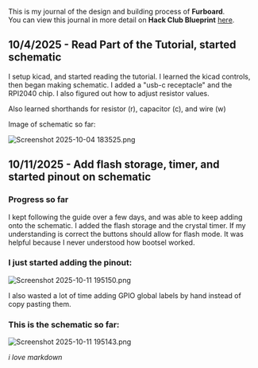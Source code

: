 <!--
  ===================    !!READ THIS NOTICE!!   ====================
  DO NOT edit this file manually. Your changes WILL BE OVERWRITTEN!
  This journal is auto generated and updated by Hack Club Blueprint.
  To edit this file, please edit your journal entries on Blueprint.
  ==================================================================
-->

This is my journal of the design and building process of **Furboard**.  
You can view this journal in more detail on **Hack Club Blueprint** [here](https://blueprint.hackclub.com/projects/163).


## 10/4/2025 - Read Part of the Tutorial, started schematic  

I setup kicad, and started reading the tutorial. I learned the kicad controls, then began making schematic. I added a "usb-c receptacle" and the RPI2040 chip. I also figured out how to adjust resistor values.

Also learned shorthands for resistor (r), capacitor (c), and wire (w)

Image of schematic so far:

![Screenshot 2025-10-04 183525.png](https://blueprint.hackclub.com/user-attachments/blobs/redirect/eyJfcmFpbHMiOnsiZGF0YSI6NDI5LCJwdXIiOiJibG9iX2lkIn19--1b3b2f7573511f92a9eab179cfe2863334aa9963/Screenshot%202025-10-04%20183525.png)
  

## 10/11/2025 - Add flash storage, timer, and started pinout on schematic  

### Progress so far

I kept following the guide over a few days, and was able to keep adding onto the schematic. I added the flash storage and the crystal timer. If my understanding is correct the buttons should allow for flash mode. It was helpful because I never understood how bootsel worked.

### I just started adding the pinout:

![Screenshot 2025-10-11 195150.png](https://blueprint.hackclub.com/user-attachments/blobs/proxy/eyJfcmFpbHMiOnsiZGF0YSI6MTcwNCwicHVyIjoiYmxvYl9pZCJ9fQ==--40701afa2bf1a3ef1436128107129097a1c53e45/Screenshot%202025-10-11%20195150.png)

I also wasted a lot of time adding GPIO global labels by hand instead of copy pasting them. 

### This is the schematic so far:

![Screenshot 2025-10-11 195143.png](https://blueprint.hackclub.com/user-attachments/blobs/proxy/eyJfcmFpbHMiOnsiZGF0YSI6MTcwNSwicHVyIjoiYmxvYl9pZCJ9fQ==--594e5434ca26205a1a39eba45b822947a307c7c2/Screenshot%202025-10-11%20195143.png)

_i love markdown_  


